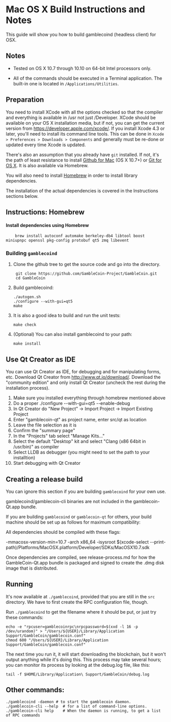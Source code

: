 Mac OS X Build Instructions and Notes
====================================
This guide will show you how to build gamblecoind (headless client) for OSX.

Notes
-----

* Tested on OS X 10.7 through 10.10 on 64-bit Intel processors only.

* All of the commands should be executed in a Terminal application. The
built-in one is located in `/Applications/Utilities`.

Preparation
-----------

You need to install XCode with all the options checked so that the compiler
and everything is available in /usr not just /Developer. XCode should be
available on your OS X installation media, but if not, you can get the
current version from https://developer.apple.com/xcode/. If you install
Xcode 4.3 or later, you'll need to install its command line tools. This can
be done in `Xcode > Preferences > Downloads > Components` and generally must
be re-done or updated every time Xcode is updated.

There's also an assumption that you already have `git` installed. If
not, it's the path of least resistance to install [Github for Mac](https://mac.github.com/)
(OS X 10.7+) or
[Git for OS X](https://code.google.com/p/git-osx-installer/). It is also
available via Homebrew.

You will also need to install [Homebrew](http://brew.sh) in order to install library
dependencies.

The installation of the actual dependencies is covered in the Instructions
sections below.

Instructions: Homebrew
----------------------

#### Install dependencies using Homebrew

        brew install autoconf automake berkeley-db4 libtool boost miniupnpc openssl pkg-config protobuf qt5 zmq libevent

### Building `gamblecoind`

1. Clone the github tree to get the source code and go into the directory.

        git clone https://github.com/GambleCoin-Project/GambleCoin.git
        cd GambleCoin

2.  Build gamblecoind:

        ./autogen.sh
        ./configure --with-gui=qt5
        make

3.  It is also a good idea to build and run the unit tests:

        make check

4.  (Optional) You can also install gamblecoind to your path:

        make install

Use Qt Creator as IDE
------------------------
You can use Qt Creator as IDE, for debugging and for manipulating forms, etc.
Download Qt Creator from http://www.qt.io/download/. Download the "community edition" and only install Qt Creator (uncheck the rest during the installation process).

1. Make sure you installed everything through homebrew mentioned above
2. Do a proper ./configure --with-gui=qt5 --enable-debug
3. In Qt Creator do "New Project" -> Import Project -> Import Existing Project
4. Enter "gamblecoin-qt" as project name, enter src/qt as location
5. Leave the file selection as it is
6. Confirm the "summary page"
7. In the "Projects" tab select "Manage Kits..."
8. Select the default "Desktop" kit and select "Clang (x86 64bit in /usr/bin)" as compiler
9. Select LLDB as debugger (you might need to set the path to your installtion)
10. Start debugging with Qt Creator

Creating a release build
------------------------
You can ignore this section if you are building `gamblecoind` for your own use.

gamblecoind/gamblecoin-cli binaries are not included in the gamblecoin-Qt.app bundle.

If you are building `gamblecoind` or `gamblecoin-qt` for others, your build machine should be set up
as follows for maximum compatibility:

All dependencies should be compiled with these flags:

 -mmacosx-version-min=10.7
 -arch x86_64
 -isysroot $(xcode-select --print-path)/Platforms/MacOSX.platform/Developer/SDKs/MacOSX10.7.sdk

Once dependencies are compiled, see release-process.md for how the GambleCoin-Qt.app
bundle is packaged and signed to create the .dmg disk image that is distributed.

Running
-------

It's now available at `./gamblecoind`, provided that you are still in the `src`
directory. We have to first create the RPC configuration file, though.

Run `./gamblecoind` to get the filename where it should be put, or just try these
commands:

    echo -e "rpcuser=gamblecoinrpc\nrpcpassword=$(xxd -l 16 -p /dev/urandom)" > "/Users/${USER}/Library/Application Support/GambleCoin/gamblecoin.conf"
    chmod 600 "/Users/${USER}/Library/Application Support/GambleCoin/gamblecoin.conf"

The next time you run it, it will start downloading the blockchain, but it won't
output anything while it's doing this. This process may take several hours;
you can monitor its process by looking at the debug.log file, like this:

    tail -f $HOME/Library/Application\ Support/GambleCoin/debug.log

Other commands:
-------

    ./gamblecoind -daemon # to start the gamblecoin daemon.
    ./gamblecoin-cli --help  # for a list of command-line options.
    ./gamblecoin-cli help    # When the daemon is running, to get a list of RPC commands
